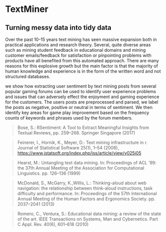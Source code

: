 # TextMiner
## Turning messy data into tidy data

Over the past 10-15 years text mining has seen massive expansion both in practical applications and research theory. Several, quite diverse areas such as mining student feedback in educational domains and mining customer emails/feedback for satisfaction or pinpointing problems with products have all benefited from this automated approach.  There are many reasons for this explosive growth but the main factor is that the majority of human knowledge and experience is in the form of the written word and not structured databases. 

we show how extracting user sentiment by text mining posts from several popular gaming forums can be used to identify user experience problems and issues that can adversely effect the enjoyment and gaming experience for the customers. The users posts are preprocessed and parsed, we label the posts as negative, positive or neutral in terms of sentiment. We then identify key areas for game play improvement based on the frequency counts of keywords and phrases used by the forum members.

> Bose, S.: RSentiment: A Tool to Extract Meaningful Insights from Textual Reviews, pp. 259–268. Springer Singapore (2017)

> Feinerer, I., Hornik, K., Meyer, D.: Text mining infrastructure in r. Journal of Statistical Software
25(1), 1–54 (2008), https://www.jstatsoft.org/index.php/jss/article/view/v025i05

> Hearst, M.: Untangling text data mining. In: Proceedings of ACL ’99: the 37th Annual Meeting
of the Association for Computational Linguistics. pp. 126–136 (1999)

> McDonald, S., McGarry, K.,Willis, L.: Thinking-aloud about web navigation: the relationship
between think-aloud instructions, task difficulty and performance. In: Proceedings of the 57th
International Annual Meeting of the Human Factors and Ergonomics Society. pp. 2037–2041
(2013)

> Romero, C., Ventura, S.: Educational data mining: a review of the state of the art. IEEE Transactions
on Systems, Man and Cybernetics. Part C Appl. Rev. 40(6), 601–618 (2010)
